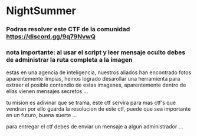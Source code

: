 # NightSummer

### Podras resolver este CTF de la comunidad https://discord.gg/9q79NvwQ

### nota importante: al usar el script y leer mensaje oculto debes de administrar la ruta completa a la imagen 

estas en una agencia de inteligencia, nuestros aliados han encontrado fotos aparentemente limpias, hemos logrado desarollar una herramienta para
extraer el posible contendio de estas imagenes, aparentemente dentro de ellas vienen mensajes secretos ...

tu mision es adivinar que se trama, este ctf servira para mas ctf's que vendran
por ello guarda la resolucion de este ctf, puede que sea importante en un futuro,
buena suerte ...


para entregar el ctf debes de enviar un mensaje a algun administrador ...

